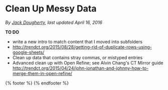 # Clean Up Messy Data

*By [Jack Dougherty](../../introduction/who.md), last updated April 16, 2016*

**TO DO**
- write a new intro to match content that I moved into subfolders
- http://trendct.org/2015/08/28/getting-rid-of-duplicate-rows-using-google-sheets/
- Clean up data that contains stray commas, or mistyped entries
- Advanced clean up with Open Refine; see Alvin Chang's CT Mirror guide http://trendct.org/2015/04/24/john-jonathan-and-johnny-how-to-merge-them-in-open-refine/

{% footer %}
{% endfooter %}
